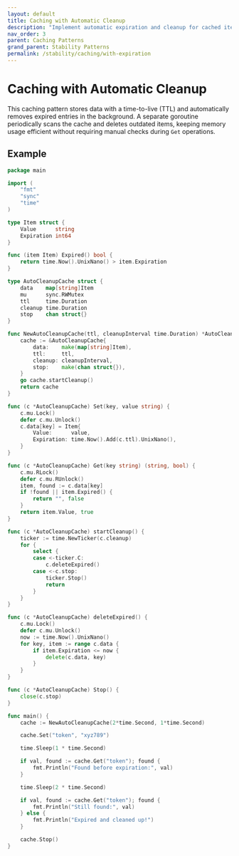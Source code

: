```yaml
---
layout: default
title: Caching with Automatic Cleanup
description: "Implement automatic expiration and cleanup for cached items in Go to manage memory usage effectively."
nav_order: 3
parent: Caching Patterns
grand_parent: Stability Patterns
permalink: /stability/caching/with-expiration
---
```


# Caching with Automatic Cleanup

This caching pattern stores data with a time-to-live (TTL) and automatically removes expired entries in the background. 
A separate goroutine periodically scans the cache and deletes outdated items, keeping memory usage efficient without requiring manual checks during `Get` operations.

## Example

```go
package main

import (
	"fmt"
	"sync"
	"time"
)

type Item struct {
	Value      string
	Expiration int64
}

func (item Item) Expired() bool {
	return time.Now().UnixNano() > item.Expiration
}

type AutoCleanupCache struct {
	data    map[string]Item
	mu      sync.RWMutex
	ttl     time.Duration
	cleanup time.Duration
	stop    chan struct{}
}

func NewAutoCleanupCache(ttl, cleanupInterval time.Duration) *AutoCleanupCache {
	cache := &AutoCleanupCache{
		data:    make(map[string]Item),
		ttl:     ttl,
		cleanup: cleanupInterval,
		stop:    make(chan struct{}),
	}
	go cache.startCleanup()
	return cache
}

func (c *AutoCleanupCache) Set(key, value string) {
	c.mu.Lock()
	defer c.mu.Unlock()
	c.data[key] = Item{
		Value:      value,
		Expiration: time.Now().Add(c.ttl).UnixNano(),
	}
}

func (c *AutoCleanupCache) Get(key string) (string, bool) {
	c.mu.RLock()
	defer c.mu.RUnlock()
	item, found := c.data[key]
	if !found || item.Expired() {
		return "", false
	}
	return item.Value, true
}

func (c *AutoCleanupCache) startCleanup() {
	ticker := time.NewTicker(c.cleanup)
	for {
		select {
		case <-ticker.C:
			c.deleteExpired()
		case <-c.stop:
			ticker.Stop()
			return
		}
	}
}

func (c *AutoCleanupCache) deleteExpired() {
	c.mu.Lock()
	defer c.mu.Unlock()
	now := time.Now().UnixNano()
	for key, item := range c.data {
		if item.Expiration <= now {
			delete(c.data, key)
		}
	}
}

func (c *AutoCleanupCache) Stop() {
	close(c.stop)
}

func main() {
	cache := NewAutoCleanupCache(2*time.Second, 1*time.Second)

	cache.Set("token", "xyz789")

	time.Sleep(1 * time.Second)

	if val, found := cache.Get("token"); found {
		fmt.Println("Found before expiration:", val)
	}

	time.Sleep(2 * time.Second)

	if val, found := cache.Get("token"); found {
		fmt.Println("Still found:", val)
	} else {
		fmt.Println("Expired and cleaned up!")
	}

	cache.Stop()
}
```